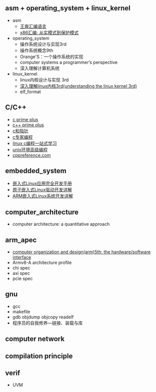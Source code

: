 ## asm + operating_system + linux_kernel
- asm
    - [王爽汇编语言](/home/tangxiao/open/book/asm/asm_wx_4.pdf)
    - [x86汇编: 从实模式到保护模式](https://weread.qq.com/web/reader/c5b32250813ab7a5cg015ca8)
- operating_system
    - 操作系统设计与实现3rd
    - 操作系统概念9th
    - Orange'S：一个操作系统的实现
    - computer systems a programmer’s perspective
    - 深入理解计算机系统
- linux_kernel
    - linux内核设计与实现 3rd
    - [深入理解linux内核3rd(understanding the linux kernel 3rd)](https://item.jd.com/10100237.html)
    - elf_format

## C/C++ 
- [c prime plus](https://www.epubit.com/onlineEbookReader?id=61c4beda-f0bb-4385-9bbb-36e2bc0ac3ec&pid=561c9279-8aa1-4d34-b773-243fb8d5f4f5)
- [c++ prime plus](https://www.epubit.com/onlineEbookReader?id=ab2bb605-383c-49f4-90f9-f8b3a06397b3&pid=84f50d5e-85fd-465f-a68e-69637977762a&isFalls=true)
- [c和指针](https://item.jd.com/12956672.html)
- [c专家编程](https://weread.qq.com/web/reader/978321107219c40a978a636?)
- [linux c编程一站式学习](https://weread.qq.com/web/reader/7ef325905a7edb7efd19f32)
- [unix环境高级编程](https://www.aliyundrive.com/drive/folder/640acc60582b5bc7cf23444fb802d48f8f3809ae)
- [cppreference.com](https://en.cppreference.com/w/Main_Page)

## embedded_system
- [嵌入式Linux应用完全开发手册](https://item.jd.com/13386331.html)
- [原子嵌入式Linux驱动开发详解](https://item.jd.com/13344843.html)
- [ARM嵌入式Linux系统开发详解](https://item.jd.com/11397777.html)

## computer_architecture
- computer architecture: a quantitative approach

## arm_apec
- [computer organization and design(arm)5th: the hardware/software interface](https://item.jd.com/12445113.html)
- Armv8-A architecture profile
- chi spec
- axi spec
- pcie spec

## gnu
- gcc
- makefile
- gdb objdump objcopy readelf
- 程序员的自我修养—链接、装载与库

## computer network
## compilation principle
## verif
- UVM

